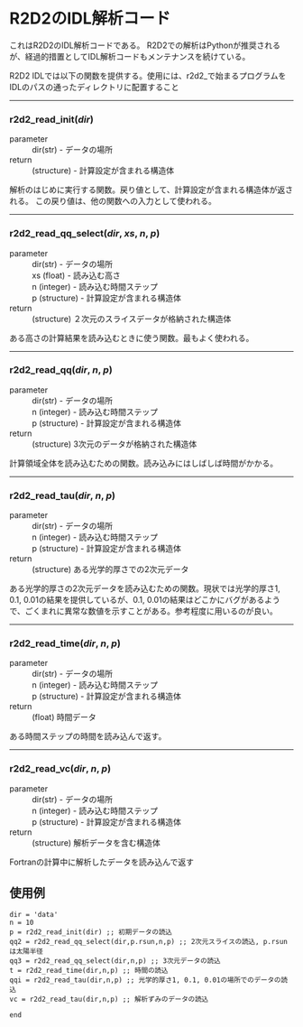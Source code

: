 # R2D2のIDL解析コード

これはR2D2のIDL解析コードである。
R2D2での解析はPythonが推奨されるが、経過的措置としてIDL解析コードもメンテナンスを続けている。

R2D2 IDLでは以下の関数を提供する。使用には、r2d2_で始まるプログラムをIDLのパスの通ったディレクトリに配置すること

***
### r2d2_read_init(*dir*)

<dl>
<dt>parameter</dt>
 <dd>dir(str) - データの場所</dd>
<dt>return</dt>
<dd>(structure) - 計算設定が含まれる構造体</dd>
</dl>

解析のはじめに実行する関数。戻り値として、計算設定が含まれる構造体が返される。
この戻り値は、他の関数への入力として使われる。

***
### r2d2_read_qq_select(*dir*, *xs*, *n*, *p*)

<dl>
<dt>parameter</dt> 
<dd>dir(str) - データの場所</dd>
<dd>xs (float) - 読み込む高さ</dd>
<dd>n (integer) - 読み込む時間ステップ</dd>
<dd>p (structure) - 計算設定が含まれる構造体</dd>
<dt>return</dt>
<dd>(structure) ２次元のスライスデータが格納された構造体</dd>
</dl>

ある高さの計算結果を読み込むときに使う関数。最もよく使われる。

***
### r2d2_read_qq(*dir*, *n*, *p*)

<dl>
<dt>parameter</dt> 
<dd>dir(str) - データの場所</dd>
<dd>n (integer) - 読み込む時間ステップ</dd>
<dd>p (structure) - 計算設定が含まれる構造体</dd>
<dt>return</dt>
<dd>(structure) 3次元のデータが格納された構造体</dd>
</dl>

計算領域全体を読み込むための関数。読み込みにはしばしば時間がかかる。

***
### r2d2_read_tau(*dir*, *n*, *p*)

<dl>
<dt>parameter</dt> 
<dd>dir(str) - データの場所</dd>
<dd>n (integer) - 読み込む時間ステップ</dd>
<dd>p (structure) - 計算設定が含まれる構造体</dd>
<dt>return</dt>
<dd>(structure) ある光学的厚さでの2次元データ</dd>
</dl>

ある光学的厚さの2次元データを読み込むための関数。現状では光学的厚さ1, 0.1, 0.01の結果を提供しているが、0.1, 0.01の結果はどこかにバグがあるようで、ごくまれに異常な数値を示すことがある。参考程度に用いるのが良い。

***
### r2d2_read_time(*dir*, *n*, *p*)

<dl>
<dt>parameter</dt> 
<dd>dir(str) - データの場所</dd>
<dd>n (integer) - 読み込む時間ステップ</dd>
<dd>p (structure) - 計算設定が含まれる構造体</dd>
<dt>return</dt>
<dd>(float) 時間データ</dd>
</dl>

ある時間ステップの時間を読み込んで返す。

***
### r2d2_read_vc(*dir*, *n*, *p*)

<dl>
<dt>parameter</dt> 
<dd>dir(str) - データの場所</dd>
<dd>n (integer) - 読み込む時間ステップ</dd>
<dd>p (structure) - 計算設定が含まれる構造体</dd>
<dt>return</dt>
<dd>(structure) 解析データを含む構造体</dd>
</dl>

Fortranの計算中に解析したデータを読み込んで返す

## 使用例

```IDL
dir = 'data'
n = 10
p = r2d2_read_init(dir) ;; 初期データの読込
qq2 = r2d2_read_qq_select(dir,p.rsun,n,p) ;; 2次元スライスの読込, p.rsunは太陽半径
qq3 = r2d2_read_qq_select(dir,n,p) ;; 3次元データの読込
t = r2d2_read_time(dir,n,p) ;; 時間の読込
qqi = r2d2_read_tau(dir,n,p) ;; 光学的厚さ1, 0.1, 0.01の場所でのデータの読込
vc = r2d2_read_tau(dir,n,p) ;; 解析ずみのデータの読込

end
```
